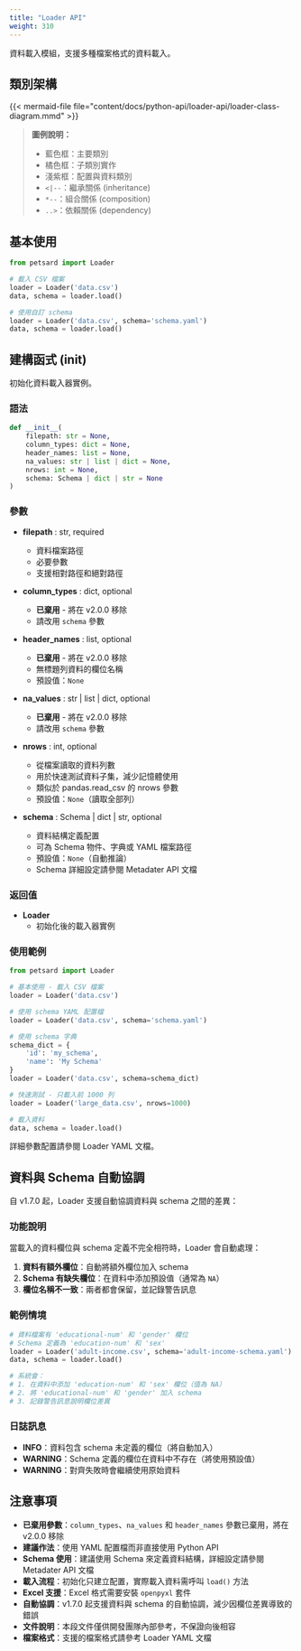 ```yaml
---
title: "Loader API"
weight: 310
---
```


資料載入模組，支援多種檔案格式的資料載入。

## 類別架構

{{< mermaid-file file="content/docs/python-api/loader-api/loader-class-diagram.mmd" >}}

> **圖例說明：**
> - 藍色框：主要類別
> - 橘色框：子類別實作
> - 淺紫框：配置與資料類別
> - `<|--`：繼承關係 (inheritance)
> - `*--`：組合關係 (composition)
> - `..>`：依賴關係 (dependency)

## 基本使用

```python
from petsard import Loader

# 載入 CSV 檔案
loader = Loader('data.csv')
data, schema = loader.load()

# 使用自訂 schema
loader = Loader('data.csv', schema='schema.yaml')
data, schema = loader.load()
```

## 建構函式 (__init__)

初始化資料載入器實例。

### 語法

```python
def __init__(
    filepath: str = None,
    column_types: dict = None,
    header_names: list = None,
    na_values: str | list | dict = None,
    nrows: int = None,
    schema: Schema | dict | str = None
)
```

### 參數

- **filepath** : str, required
    - 資料檔案路徑
    - 必要參數
    - 支援相對路徑和絕對路徑

- **column_types** : dict, optional
    - **已棄用** - 將在 v2.0.0 移除
    - 請改用 `schema` 參數

- **header_names** : list, optional
    - **已棄用** - 將在 v2.0.0 移除
    - 無標題列資料的欄位名稱
    - 預設值：`None`

- **na_values** : str | list | dict, optional
    - **已棄用** - 將在 v2.0.0 移除
    - 請改用 `schema` 參數

- **nrows** : int, optional
    - 從檔案讀取的資料列數
    - 用於快速測試資料子集，減少記憶體使用
    - 類似於 pandas.read_csv 的 nrows 參數
    - 預設值：`None`（讀取全部列）

- **schema** : Schema | dict | str, optional
    - 資料結構定義配置
    - 可為 Schema 物件、字典或 YAML 檔案路徑
    - 預設值：`None`（自動推論）
    - Schema 詳細設定請參閱 Metadater API 文檔

### 返回值

- **Loader**
    - 初始化後的載入器實例

### 使用範例

```python
from petsard import Loader

# 基本使用 - 載入 CSV 檔案
loader = Loader('data.csv')

# 使用 schema YAML 配置檔
loader = Loader('data.csv', schema='schema.yaml')

# 使用 schema 字典
schema_dict = {
    'id': 'my_schema',
    'name': 'My Schema'
}
loader = Loader('data.csv', schema=schema_dict)

# 快速測試 - 只載入前 1000 列
loader = Loader('large_data.csv', nrows=1000)

# 載入資料
data, schema = loader.load()
```

詳細參數配置請參閱 Loader YAML 文檔。

## 資料與 Schema 自動協調

自 v1.7.0 起，Loader 支援自動協調資料與 schema 之間的差異：

### 功能說明

當載入的資料欄位與 schema 定義不完全相符時，Loader 會自動處理：

1. **資料有額外欄位**：自動將額外欄位加入 schema
2. **Schema 有缺失欄位**：在資料中添加預設值（通常為 `NA`）
3. **欄位名稱不一致**：兩者都會保留，並記錄警告訊息

### 範例情境

```python
# 資料檔案有 'educational-num' 和 'gender' 欄位
# Schema 定義為 'education-num' 和 'sex'
loader = Loader('adult-income.csv', schema='adult-income-schema.yaml')
data, schema = loader.load()

# 系統會：
# 1. 在資料中添加 'education-num' 和 'sex' 欄位（值為 NA）
# 2. 將 'educational-num' 和 'gender' 加入 schema
# 3. 記錄警告訊息說明欄位差異
```

### 日誌訊息

- **INFO**：資料包含 schema 未定義的欄位（將自動加入）
- **WARNING**：Schema 定義的欄位在資料中不存在（將使用預設值）
- **WARNING**：對齊失敗時會繼續使用原始資料

## 注意事項

- **已棄用參數**：`column_types`、`na_values` 和 `header_names` 參數已棄用，將在 v2.0.0 移除
- **建議作法**：使用 YAML 配置檔而非直接使用 Python API
- **Schema 使用**：建議使用 Schema 來定義資料結構，詳細設定請參閱 Metadater API 文檔
- **載入流程**：初始化只建立配置，實際載入資料需呼叫 `load()` 方法
- **Excel 支援**：Excel 格式需要安裝 `openpyxl` 套件
- **自動協調**：v1.7.0 起支援資料與 schema 的自動協調，減少因欄位差異導致的錯誤
- **文件說明**：本段文件僅供開發團隊內部參考，不保證向後相容
- **檔案格式**：支援的檔案格式請參考 Loader YAML 文檔